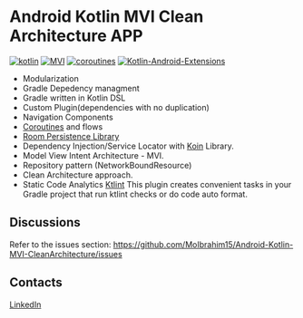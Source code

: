 # Android Kotlin MVI Clean Architecture APP

[![kotlin](https://img.shields.io/badge/Kotlin-1.3.xxx-blue)](https://kotlinlang.org/) [![MVI ](https://img.shields.io/badge/Architecture-MVI-brightgreen)](https://www.youtube.com/watch?v=tIPxSWx5qpk) [![coroutines](https://img.shields.io/badge/Coroutines-Asynchronous-red)](https://developer.android.com/kotlin/coroutines) [![Kotlin-Android-Extensions ](https://img.shields.io/badge/Kotlin--Android--Extensions-plugin-red.svg)](https://kotlinlang.org/docs/tutorials/android-plugin.html) 


- Modularization
- Gradle Depedency managment
- Gradle written in Kotlin DSL
- Custom Plugin(dependencies with no duplication)
- Navigation Components
- [Coroutines](https://developer.android.com/kotlin/coroutines) and flows
- [Room Persistence Library](https://developer.android.com/training/data-storage/room "Room Persistence Library")
- Dependency Injection/Service Locator with [Koin](https://github.com/InsertKoinIO/koin "Koin") Library.
- Model View Intent Architecture - MVI.
- Repository pattern (NetworkBoundResource)
- Clean Architecture approach.
- Static Code Analytics [Ktlint](https://github.com/jlleitschuh/ktlint-gradle "Ktlint") This plugin creates convenient tasks in your Gradle project that run ktlint checks or do code auto format.





Discussions
-
Refer to the issues section: https://github.com/MoIbrahim15/Android-Kotlin-MVI-CleanArchitecture/issues

Contacts
-
[LinkedIn](https://www.linkedin.com/in/mohamedibrahim15/)
